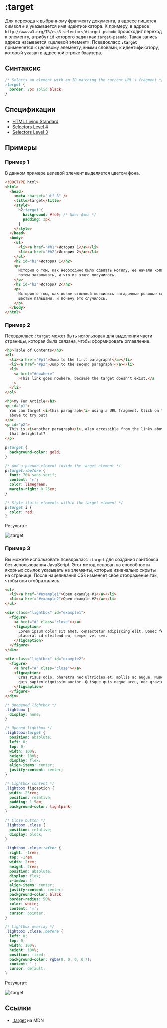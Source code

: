 # :target

Для перехода к выбранному фрагменту документа, в адресе пишется символ `#` и указывается имя идентификатора. К примеру, в адресе `http://www.w3.org/TR/css3-selectors/#target-pseudo` происходит переход к элементу, атрибут `id` которого задан как `target-pseudo`. Такая запись адреса называется «целевой элемент». Псевдокласс **`:target`** применяется к целевому элементу, иными словами, к идентификатору, который указан в адресной строке браузера.

## Синтаксис

```css
/* Selects an element with an ID matching the current URL's fragment */
:target {
  border: 2px solid black;
}
```

## Спецификации

- [HTML Living Standard](https://html.spec.whatwg.org/multipage/semantics-other.html#selector-target)
- [Selectors Level 4](https://drafts.csswg.org/selectors-4/#the-target-pseudo)
- [Selectors Level 3](https://drafts.csswg.org/selectors-3/#target-pseudo)

## Примеры

### Пример 1

В данном примере целевой элемент выделяется цветом фона.

```html
<!DOCTYPE html>
<html>
  <head>
    <meta charset="utf-8" />
    <title>target</title>
    <style>
      h2:target {
        background: #fc0; /* Цвет фона */
        padding: 3px;
      }
    </style>
  </head>
  <body>
    <ul>
      <li><a href="#h1">История 1</a></li>
      <li><a href="#h2">История 2</a></li>
    </ul>
    <h2 id="h1">История 1</h2>
    <p>
      История о том, как необходимо было сделать могилу, ее начали копать, а
      потом закапывать, и что из этого получилось.
    </p>
    <h2 id="h2">История 2</h2>
    <p>
      История о том, как возле столовой появились загадочные розовые следы с
      шестью пальцами, и почему это случилось.
    </p>
  </body>
</html>
```

### Пример 2

Псевдокласс `:target` может быть использован для выделения части страницы, которая была связана, чтобы сформировать оглавление.

```html tab="HTML"
<h3>Table of Contents</h3>
<ol>
  <li><a href="#p1">Jump to the first paragraph!</a></li>
  <li><a href="#p2">Jump to the second paragraph!</a></li>
  <li>
    <a href="#nowhere"
      >This link goes nowhere, because the target doesn't exist.</a
    >
  </li>
</ol>

<h3>My Fun Article</h3>
<p id="p1">
  You can target <i>this paragraph</i> using a URL fragment. Click on the link
  above to try out!
</p>
<p id="p2">
  This is <i>another paragraph</i>, also accessible from the links above. Isn't
  that delightful?
</p>
```

```css tab="CSS"
p:target {
  background-color: gold;
}

/* Add a pseudo-element inside the target element */
p:target::before {
  font: 70% sans-serif;
  content: '►';
  color: limegreen;
  margin-right: 0.25em;
}

/* Style italic elements within the target element */
p:target i {
  color: red;
}
```

Результат:

![:target](target.png)

### Пример 3

Вы можете использовать псевдокласс `:target` для создания лайтбокса без использования JavaScript. Этот метод основан на способности якорных ссылок указывать на элементы, которые изначально скрыты на странице. После нацеливания CSS изменяет свое отображение так, чтобы они отображались.

```html tab="HTML"
<ul>
  <li><a href="#example1">Open example #1</a></li>
  <li><a href="#example2">Open example #2</a></li>
</ul>

<div class="lightbox" id="example1">
  <figure>
    <a href="#" class="close"></a>
    <figcaption>
      Lorem ipsum dolor sit amet, consectetur adipiscing elit. Donec felis enim,
      placerat id eleifend eu, semper vel sem.
    </figcaption>
  </figure>
</div>

<div class="lightbox" id="example2">
  <figure>
    <a href="#" class="close"></a>
    <figcaption>
      Cras risus odio, pharetra nec ultricies et, mollis ac augue. Nunc et diam
      quis sapien dignissim auctor. Quisque quis neque arcu, nec gravida magna.
    </figcaption>
  </figure>
</div>
```

```css tab="CSS"
/* Unopened lightbox */
.lightbox {
  display: none;
}

/* Opened lightbox */
.lightbox:target {
  position: absolute;
  left: 0;
  top: 0;
  width: 100%;
  height: 100%;
  display: flex;
  align-items: center;
  justify-content: center;
}

/* Lightbox content */
.lightbox figcaption {
  width: 25rem;
  position: relative;
  padding: 1.5em;
  background-color: lightpink;
}

/* Close button */
.lightbox .close {
  position: relative;
  display: block;
}

.lightbox .close::after {
  right: -1rem;
  top: -1rem;
  width: 2rem;
  height: 2rem;
  position: absolute;
  display: flex;
  z-index: 1;
  align-items: center;
  justify-content: center;
  background-color: black;
  border-radius: 50%;
  color: white;
  content: '×';
  cursor: pointer;
}

/* Lightbox overlay */
.lightbox .close::before {
  left: 0;
  top: 0;
  width: 100%;
  height: 100%;
  position: fixed;
  background-color: rgba(0, 0, 0, 0.7);
  content: '';
  cursor: default;
}
```

Результат:

![:target](target2.png)

## Ссылки

- [:target](https://developer.mozilla.org/en-US/docs/Web/CSS/:target) на MDN
